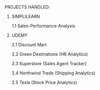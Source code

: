 PROJECTS HANDLED:

1. SIMPLILEARN

   1.1 Sales-Performance-Analysis
 
2. UDEMY

   2.1 Discount Mart
 
   2.2 Green Destinations (HR Analytics)
 
   2.3 Superstore (Sales Agent Tracker)
 
   2.4 Northwind Trade (Shipping Analytics)

   2.5 Tesla (Stock Price Analytics)
